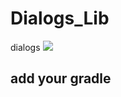 # Dialogs_Lib
dialogs
[![](https://jitpack.io/v/JahongirmirzoDv/Dialogs_Lib.svg)](https://jitpack.io/#JahongirmirzoDv/Dialogs_Lib)


## add your gradle 
 ``` implementation 'com.github.JahongirmirzoDv:Dialogs_Lib: jitpack version' 
 ``` 
